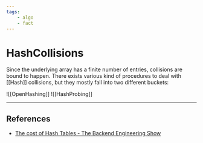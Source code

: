 ```yaml
---
tags:
    - algo
    - fact
---
```


# HashCollisions

Since the underlying array has a finite number of entries, collisions are bound to happen. There exists various kind of procedures to deal with [[Hash]] collisions, but they mostly fall into two different buckets:

![[OpenHashing]]
![[HashProbing]]

___

## References

* [The cost of Hash Tables - The Backend Engineering Show](https://www.youtube.com/watch?v=hxdT_QgHUSg)
